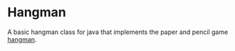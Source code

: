 # Hangman

A basic hangman class for java that implements the paper and pencil game [hangman](https://en.wikipedia.org/wiki/Hangman_(game)).
